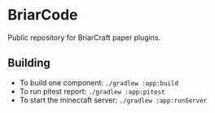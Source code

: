 # BriarCode
Public repository for BriarCraft paper plugins.

## Building

* To build one component: `./gradlew :app:build`
* To run pitest report: `./gradlew :app:pitest`
* To start the minecraft server: `./gradlew :app:runServer`
